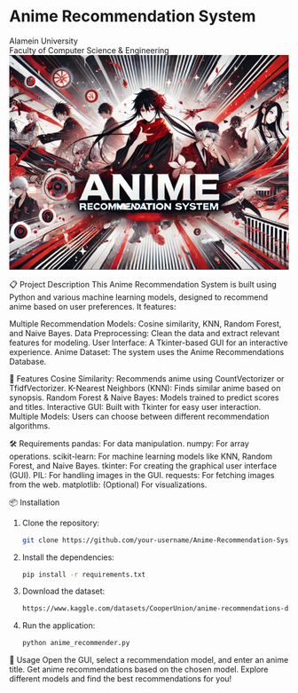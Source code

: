 # Anime Recommendation System
Alamein University  
Faculty of Computer Science & Engineering  
![Project Banner](banner3.png)

📋 Project Description
This Anime Recommendation System is built using Python and various machine learning models, designed to recommend anime based on user preferences. It features:

Multiple Recommendation Models: Cosine similarity, KNN, Random Forest, and Naive Bayes.
Data Preprocessing: Clean the data and extract relevant features for modeling.
User Interface: A Tkinter-based GUI for an interactive experience.
Anime Dataset: The system uses the Anime Recommendations Database.

🌟 Features
Cosine Similarity: Recommends anime using CountVectorizer or TfidfVectorizer.
K-Nearest Neighbors (KNN): Finds similar anime based on synopsis.
Random Forest & Naive Bayes: Models trained to predict scores and titles.
Interactive GUI: Built with Tkinter for easy user interaction.
Multiple Models: Users can choose between different recommendation algorithms.

🛠️ Requirements
pandas: For data manipulation.
numpy: For array operations.
scikit-learn: For machine learning models like KNN, Random Forest, and Naive Bayes.
tkinter: For creating the graphical user interface (GUI).
PIL: For handling images in the GUI.
requests: For fetching images from the web.
matplotlib: (Optional) For visualizations.

📦 Installation

1. Clone the repository:
   ```bash
   git clone https://github.com/your-username/Anime-Recommendation-System.git
3. Install the dependencies:
   ```bash
   pip install -r requirements.txt

5. Download the dataset:
   ```bash
   https://www.kaggle.com/datasets/CooperUnion/anime-recommendations-database
7. Run the application:
   ```bash
   python anime_recommender.py

📑 Usage
Open the GUI, select a recommendation model, and enter an anime title.
Get anime recommendations based on the chosen model.
Explore different models and find the best recommendations for you!
